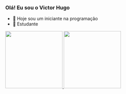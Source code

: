 ### Olá! Eu sou o Victor Hugo

- 🔭 Hoje sou um iniciante na programação
- 🌱 Estudante

<div>
<a href="https://github.com/VictorHug01">
<img loading="lazy" height="180em" src="https://github-readme-stats.vercel.app/api?username=VictorHug01&show_icons=true&theme=tokyonight&include_all_commits=true&count_private=true"/>
<img loading="lazy" height="180em" src="https://github-readme-stats.vercel.app/api/top-langs/?username=VictorHug01&layout=compact&langs_count=7&theme=tokyonight"/>
</div>
